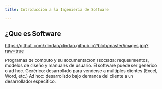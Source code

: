 ```yaml
---
title: Introducción a la Ingeniería de Software

---
```

##   ¿Que es Software

https://github.com/xlindao/xlindao.github.io2/blob/master/images.jpg?raw=true

Programas de computo y su documentación asociada: requerimientos,
modelos de diseño y manuales de usuario.
El software puede ser genérico o ad hoc.
  Genérico: desarrollado para venderse a múltiples clientes (Excel, Word,
etc.)
  Ad hoc: desarrollado bajo demanda del cliente a un desarrollador
específico.



